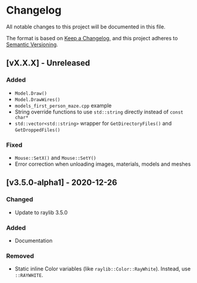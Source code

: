 # Changelog
All notable changes to this project will be documented in this file.

The format is based on [Keep a Changelog](https://keepachangelog.com/en/1.0.0/),
and this project adheres to [Semantic Versioning](https://semver.org/spec/v2.0.0.html).

## [vX.X.X] - Unreleased
### Added
- `Model.Draw()`
- `Model.DrawWires()`
- `models_first_person_maze.cpp` example
- String override functions to use `std::string` directly instead of `const char*`
- `std::vector<std::string>` wrapper for `GetDirectoryFiles()` and `GetDroppedFiles()`

### Fixed
- `Mouse::SetX()` and `Mouse::SetY()`
- Error correction when unloading images, materials, models and meshes

## [v3.5.0-alpha1] - 2020-12-26
### Changed
- Update to raylib 3.5.0

### Added
- Documentation

### Removed
- Static inline Color variables (like `raylib::Color::RayWhite`). Instead, use `::RAYWHITE`.
